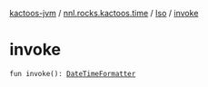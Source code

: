[kactoos-jvm](../../index.md) / [nnl.rocks.kactoos.time](../index.md) / [Iso](index.md) / [invoke](./invoke.md)

# invoke

`fun invoke(): `[`DateTimeFormatter`](http://docs.oracle.com/javase/8/docs/api/java/time/format/DateTimeFormatter.html)